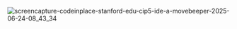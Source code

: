 
![screencapture-codeinplace-stanford-edu-cip5-ide-a-movebeeper-2025-06-24-08_43_34](https://github.com/user-attachments/assets/a2d2c067-15d2-4b19-8d02-a88b1eb747a1)

